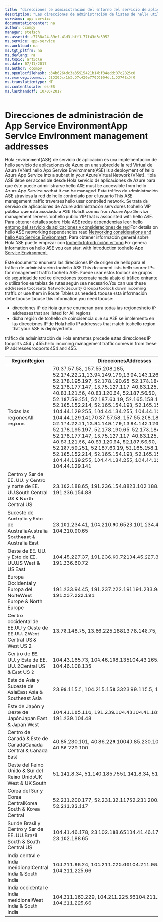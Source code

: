 ```yaml
---
title: "direcciones de administración del entorno del servicio de aplicaciones de aaaAzure"
description: "Las direcciones de administración de listas de hello utilizan toocommand un entorno de servicio de aplicaciones"
services: app-service
documentationcenter: na
author: ccompy
manager: stefsch
ms.assetid: a7738a24-89ef-43d3-bff1-77f43d5a3952
ms.service: app-service
ms.workload: na
ms.tgt_pltfrm: na
ms.devlang: na
ms.topic: article
ms.date: 07/11/2017
ms.author: ccompy
ms.openlocfilehash: b34b6266dc3a35915421b14bf34eddc07c2825c0
ms.sourcegitcommit: 523283cc1b3c37c428e77850964dc1c33742c5f0
ms.translationtype: MT
ms.contentlocale: es-ES
ms.lasthandoff: 10/06/2017
---
```

# <a name="app-service-environment-management-addresses"></a><span data-ttu-id="7f820-103">Direcciones de administración de App Service Environment</span><span class="sxs-lookup"><span data-stu-id="7f820-103">App Service Environment management addresses</span></span>

<span data-ttu-id="7f820-104">Hola Environment(ASE) de servicio de aplicación es una implementación de hello servicio de aplicaciones de Azure en una subred de la red Virtual de Azure (VNet).</span><span class="sxs-lookup"><span data-stu-id="7f820-104">hello App Service Environment(ASE) is a deployment of hello Azure App Service into a subnet in your Azure Virtual Network (VNet).</span></span>  <span data-ttu-id="7f820-105">Hola ASE debe ser accesible desde Hola servicio de aplicaciones de Azure para que éste puede administrarse.</span><span class="sxs-lookup"><span data-stu-id="7f820-105">hello ASE must be accessible from hello Azure App Service so that it can be managed.</span></span>  <span data-ttu-id="7f820-106">Este tráfico de administración ASE atraviesa la red de hello controlado por el usuario.</span><span class="sxs-lookup"><span data-stu-id="7f820-106">This ASE management traffic traverses hello user controlled network.</span></span>  <span data-ttu-id="7f820-107">Se trata de servicio de aplicaciones de Azure administración servidores toohello VIP pública que está asociado a ASE Hola.</span><span class="sxs-lookup"><span data-stu-id="7f820-107">It comes from Azure App Service management servers toohello public VIP that is associated with hello ASE.</span></span>  <span data-ttu-id="7f820-108">Para obtener detalles sobre Hola ASE redes dependencias leen [hello entorno del servicio de aplicaciones y consideraciones de red][networking].</span><span class="sxs-lookup"><span data-stu-id="7f820-108">For details on hello ASE networking dependencies read [Networking considerations and hello App Service Environment][networking].</span></span>  <span data-ttu-id="7f820-109">Para obtener información general sobre Hola ASE puede empezar con [toohello Introducción entono][intro].</span><span class="sxs-lookup"><span data-stu-id="7f820-109">For general information on hello ASE you can start with [Introduction toohello App Service Environment][intro].</span></span>

<span data-ttu-id="7f820-110">Este documento enumera las direcciones IP de origen de hello para el tráfico de administración toohello ASE.</span><span class="sxs-lookup"><span data-stu-id="7f820-110">This document lists hello source IPs for management traffic toohello ASE.</span></span> <span data-ttu-id="7f820-111">Puede usar estos toolock de grupos de seguridad de red de direcciones toocreate hacia abajo el tráfico entrante o utilizarlos en tablas de rutas según sea necesario.</span><span class="sxs-lookup"><span data-stu-id="7f820-111">You can use these addresses toocreate Network Security Groups toolock down incoming traffic or use them in Route Tables as needed.</span></span>  <span data-ttu-id="7f820-112">toouse esta información debe toouse:</span><span class="sxs-lookup"><span data-stu-id="7f820-112">toouse this information you need toouse:</span></span>

* <span data-ttu-id="7f820-113">direcciones IP de Hola que se enumeran para todas las regiones</span><span class="sxs-lookup"><span data-stu-id="7f820-113">hello IP addresses that are listed for All regions</span></span>
* <span data-ttu-id="7f820-114">dicha región de toohello de coincidencia que su ASE se implementa en las direcciones IP de Hola.</span><span class="sxs-lookup"><span data-stu-id="7f820-114">hello IP addresses that match toohello region that your ASE is deployed into.</span></span>

<span data-ttu-id="7f820-115">tráfico de administración de Hola entrantes procede estas direcciones IP tooports 454 y 455.</span><span class="sxs-lookup"><span data-stu-id="7f820-115">hello incoming management traffic comes in from these IP addresses tooports 454 and 455.</span></span>

| <span data-ttu-id="7f820-116">Region</span><span class="sxs-lookup"><span data-stu-id="7f820-116">Region</span></span> | <span data-ttu-id="7f820-117">Direcciones</span><span class="sxs-lookup"><span data-stu-id="7f820-117">Addresses</span></span> |
|--------|-----------|
| <span data-ttu-id="7f820-118">Todas las regiones</span><span class="sxs-lookup"><span data-stu-id="7f820-118">All regions</span></span> | <span data-ttu-id="7f820-119">70.37.57.58, 157.55.208.185, 52.174.22.21,13.94.149.179,13.94.143.126,13.94.141.115, 52.178.195.197, 52.178.190.65, 52.178.184.149, 52.178.177.147, 13.75.127.117, 40.83.125.161, 40.83.121.56, 40.83.120.64, 52.187.56.50, 52.187.63.37, 52.187.59.251, 52.187.63.19, 52.165.158.140, 52.165.152.214, 52.165.154.193, 52.165.153.122, 104.44.129.255, 104.44.134.255, 104.44.129.243, 104.44.129.141</span><span class="sxs-lookup"><span data-stu-id="7f820-119">70.37.57.58, 157.55.208.185, 52.174.22.21,13.94.149.179,13.94.143.126,13.94.141.115, 52.178.195.197, 52.178.190.65, 52.178.184.149, 52.178.177.147, 13.75.127.117, 40.83.125.161, 40.83.121.56, 40.83.120.64, 52.187.56.50, 52.187.63.37, 52.187.59.251, 52.187.63.19, 52.165.158.140, 52.165.152.214, 52.165.154.193, 52.165.153.122, 104.44.129.255, 104.44.134.255, 104.44.129.243, 104.44.129.141</span></span> |
| <span data-ttu-id="7f820-120">Centro y Sur de EE. UU. y Centro y norte de EE. UU.</span><span class="sxs-lookup"><span data-stu-id="7f820-120">South Central US & North Central US</span></span> | <span data-ttu-id="7f820-121">23.102.188.65, 191.236.154.88</span><span class="sxs-lookup"><span data-stu-id="7f820-121">23.102.188.65, 191.236.154.88</span></span> |
| <span data-ttu-id="7f820-122">Sudeste de Australia y Este de Australia</span><span class="sxs-lookup"><span data-stu-id="7f820-122">Australia Southeast & Australia East</span></span> | <span data-ttu-id="7f820-123">23.101.234.41, 104.210.90.65</span><span class="sxs-lookup"><span data-stu-id="7f820-123">23.101.234.41, 104.210.90.65</span></span> |
| <span data-ttu-id="7f820-124">Oeste de EE. UU. y Este de EE. UU.</span><span class="sxs-lookup"><span data-stu-id="7f820-124">US West & US East</span></span> | <span data-ttu-id="7f820-125">104.45.227.37, 191.236.60.72</span><span class="sxs-lookup"><span data-stu-id="7f820-125">104.45.227.37, 191.236.60.72</span></span> |
| <span data-ttu-id="7f820-126">Europa Occidental y Europa del Norte</span><span class="sxs-lookup"><span data-stu-id="7f820-126">West Europe & North Europe</span></span> | <span data-ttu-id="7f820-127">191.233.94.45, 191.237.222.191</span><span class="sxs-lookup"><span data-stu-id="7f820-127">191.233.94.45, 191.237.222.191</span></span> |
| <span data-ttu-id="7f820-128">Centro occidental de EE.UU y Oeste de EE.UU. 2</span><span class="sxs-lookup"><span data-stu-id="7f820-128">West Central US & West US 2</span></span> | <span data-ttu-id="7f820-129">13.78.148.75, 13.66.225.188</span><span class="sxs-lookup"><span data-stu-id="7f820-129">13.78.148.75, 13.66.225.188</span></span> |
| <span data-ttu-id="7f820-130">Centro de EE. UU. y Este de EE. UU. 2</span><span class="sxs-lookup"><span data-stu-id="7f820-130">Central US & East US 2</span></span> | <span data-ttu-id="7f820-131">104.43.165.73, 104.46.108.135</span><span class="sxs-lookup"><span data-stu-id="7f820-131">104.43.165.73, 104.46.108.135</span></span> |
| <span data-ttu-id="7f820-132">Este de Asia y Sudeste de Asia</span><span class="sxs-lookup"><span data-stu-id="7f820-132">East Asia & Southeast Asia</span></span> | <span data-ttu-id="7f820-133">23.99.115.5, 104.215.158.33</span><span class="sxs-lookup"><span data-stu-id="7f820-133">23.99.115.5, 104.215.158.33</span></span> |
| <span data-ttu-id="7f820-134">Este de Japón y Oeste de Japón</span><span class="sxs-lookup"><span data-stu-id="7f820-134">Japan East & Japan West</span></span> | <span data-ttu-id="7f820-135">104.41.185.116, 191.239.104.48</span><span class="sxs-lookup"><span data-stu-id="7f820-135">104.41.185.116, 191.239.104.48</span></span> |
| <span data-ttu-id="7f820-136">Centro de Canadá & Este de Canadá</span><span class="sxs-lookup"><span data-stu-id="7f820-136">Canada Central & Canada East</span></span> | <span data-ttu-id="7f820-137">40.85.230.101, 40.86.229.100</span><span class="sxs-lookup"><span data-stu-id="7f820-137">40.85.230.101, 40.86.229.100</span></span> |
| <span data-ttu-id="7f820-138">Oeste del Reino Unido & Sur del Reino Unido</span><span class="sxs-lookup"><span data-stu-id="7f820-138">UK West & UK South</span></span> | <span data-ttu-id="7f820-139">51.141.8.34, 51.140.185.75</span><span class="sxs-lookup"><span data-stu-id="7f820-139">51.141.8.34, 51.140.185.75</span></span> |
| <span data-ttu-id="7f820-140">Corea del Sur y Corea Central</span><span class="sxs-lookup"><span data-stu-id="7f820-140">Korea South & Korea Central</span></span> | <span data-ttu-id="7f820-141">52.231.200.177, 52.231.32.117</span><span class="sxs-lookup"><span data-stu-id="7f820-141">52.231.200.177, 52.231.32.117</span></span> |
| <span data-ttu-id="7f820-142">Sur de Brasil y Centro y Sur de EE. UU.</span><span class="sxs-lookup"><span data-stu-id="7f820-142">Brazil South & South Central US</span></span>| <span data-ttu-id="7f820-143">104.41.46.178, 23.102.188.65</span><span class="sxs-lookup"><span data-stu-id="7f820-143">104.41.46.178, 23.102.188.65</span></span> |
| <span data-ttu-id="7f820-144">India central e India meridional</span><span class="sxs-lookup"><span data-stu-id="7f820-144">Central India & South India</span></span> | <span data-ttu-id="7f820-145">104.211.98.24, 104.211.225.66</span><span class="sxs-lookup"><span data-stu-id="7f820-145">104.211.98.24, 104.211.225.66</span></span> |
| <span data-ttu-id="7f820-146">India occidental e India meridional</span><span class="sxs-lookup"><span data-stu-id="7f820-146">West India & South India</span></span> | <span data-ttu-id="7f820-147">104.211.160.229, 104.211.225.66</span><span class="sxs-lookup"><span data-stu-id="7f820-147">104.211.160.229, 104.211.225.66</span></span> |


<!-- LINKS -->
[networking]: ./network-info.md
[intro]: ./intro.md
